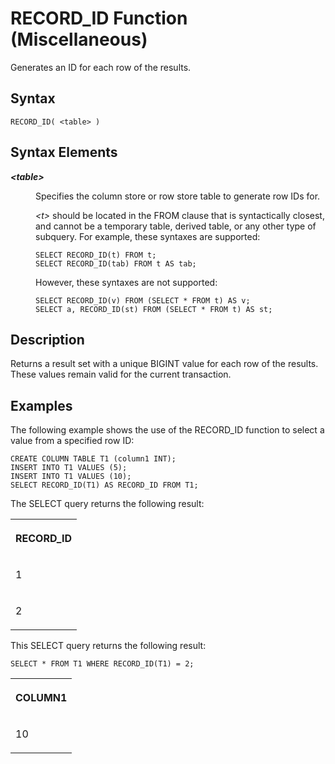<!-- loiofba3ff40198c4504b3693ad376e2bfbf -->

# RECORD\_ID Function \(Miscellaneous\)

Generates an ID for each row of the results.



<a name="loiofba3ff40198c4504b3693ad376e2bfbf__section_bwg_ttx_fcb"/>

## Syntax

```
RECORD_ID( <table> )
```



<a name="loiofba3ff40198c4504b3693ad376e2bfbf__section_wdh_ttx_fcb"/>

## Syntax Elements


<dl>
<dt><b>

*<table\>*

</b></dt>
<dd>

Specifies the column store or row store table to generate row IDs for.

*<t\>* should be located in the FROM clause that is syntactically closest, and cannot be a temporary table, derived table, or any other type of subquery. For example, these syntaxes are supported:

```
SELECT RECORD_ID(t) FROM t;
SELECT RECORD_ID(tab) FROM t AS tab;
```

However, these syntaxes are not supported:

```
SELECT RECORD_ID(v) FROM (SELECT * FROM t) AS v;
SELECT a, RECORD_ID(st) FROM (SELECT * FROM t) AS st;
```



</dd>
</dl>



<a name="loiofba3ff40198c4504b3693ad376e2bfbf__section_mkh_ttx_fcb"/>

## Description

Returns a result set with a unique BIGINT value for each row of the results. These values remain valid for the current transaction.



<a name="loiofba3ff40198c4504b3693ad376e2bfbf__section_c5h_ttx_fcb"/>

## Examples

The following example shows the use of the RECORD\_ID function to select a value from a specified row ID:

```
CREATE COLUMN TABLE T1 (column1 INT);
INSERT INTO T1 VALUES (5);
INSERT INTO T1 VALUES (10);
SELECT RECORD_ID(T1) AS RECORD_ID FROM T1;
```

The SELECT query returns the following result:


<table>
<tr>
<th valign="top">

RECORD\_ID



</th>
</tr>
<tr>
<td valign="top">

1



</td>
</tr>
<tr>
<td valign="top">

2



</td>
</tr>
</table>

This SELECT query returns the following result:

```
SELECT * FROM T1 WHERE RECORD_ID(T1) = 2;
```


<table>
<tr>
<th valign="top">

COLUMN1



</th>
</tr>
<tr>
<td valign="top">

10



</td>
</tr>
</table>

